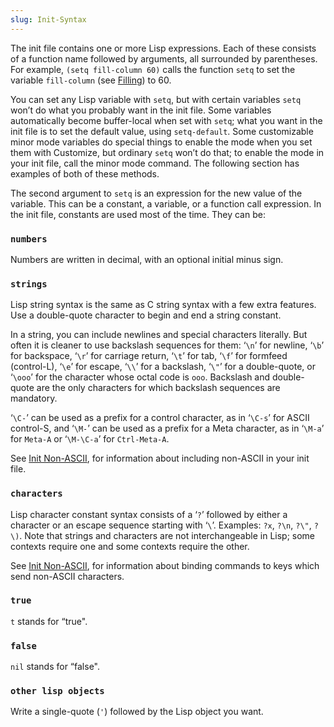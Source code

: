 ```yaml
---
slug: Init-Syntax
---
```


The init file contains one or more Lisp expressions. Each of these consists of a function name followed by arguments, all surrounded by parentheses. For example, `(setq fill-column 60)` calls the function `setq` to set the variable `fill-column` (see [Filling](/docs/emacs/Filling)) to 60.

You can set any Lisp variable with `setq`, but with certain variables `setq` won’t do what you probably want in the init file. Some variables automatically become buffer-local when set with `setq`; what you want in the init file is to set the default value, using `setq-default`. Some customizable minor mode variables do special things to enable the mode when you set them with Customize, but ordinary `setq` won’t do that; to enable the mode in your init file, call the minor mode command. The following section has examples of both of these methods.

The second argument to `setq` is an expression for the new value of the variable. This can be a constant, a variable, or a function call expression. In the init file, constants are used most of the time. They can be:

### <span className="tag numbers">`numbers`</span>

Numbers are written in decimal, with an optional initial minus sign.

### <span className="tag strings">`strings`</span>

Lisp string syntax is the same as C string syntax with a few extra features. Use a double-quote character to begin and end a string constant.

In a string, you can include newlines and special characters literally. But often it is cleaner to use backslash sequences for them: ‘`\n`’ for newline, ‘`\b`’ for backspace, ‘`\r`’ for carriage return, ‘`\t`’ for tab, ‘`\f`’ for formfeed (control-L), ‘`\e`’ for escape, ‘`\\`’ for a backslash, ‘`\"`’ for a double-quote, or ‘`\ooo`’ for the character whose octal code is `ooo`. Backslash and double-quote are the only characters for which backslash sequences are mandatory.

‘`\C-`’ can be used as a prefix for a control character, as in ‘`\C-s`’ for ASCII control-S, and ‘`\M-`’ can be used as a prefix for a Meta character, as in ‘`\M-a`’ for `Meta-A` or ‘`\M-\C-a`’ for `Ctrl-Meta-A`.

See [Init Non-ASCII](/docs/emacs/Init-Non_002dASCII), for information about including non-ASCII in your init file.

### <span className="tag characters">`characters`</span>

Lisp character constant syntax consists of a ‘`?`’ followed by either a character or an escape sequence starting with ‘`\`’. Examples: `?x`, `?\n`, `?\"`, `?\)`. Note that strings and characters are not interchangeable in Lisp; some contexts require one and some contexts require the other.

See [Init Non-ASCII](/docs/emacs/Init-Non_002dASCII), for information about binding commands to keys which send non-ASCII characters.

### <span className="tag true">`true`</span>

`t` stands for “true".

### <span className="tag false">`false`</span>

`nil` stands for “false".

### <span className="tag otherlispobjects">`other lisp objects`</span>

Write a single-quote (`'`) followed by the Lisp object you want.
